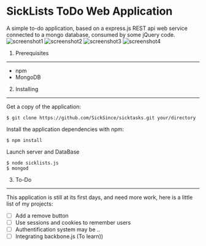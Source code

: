 SickLists ToDo Web Application
=============================

A simple to-do application, based on a express.js REST api web service connected to a mongo database, consumed by some jQuery code.
![screenshot1](http://i59.tinypic.com/20za4c1.png)
![screenshot2](http://i59.tinypic.com/2rpeb88.png)
![screenshot3](http://i59.tinypic.com/rsd2es.png)
![screenshot4](http://i59.tinypic.com/jrxhza.png)

1) Prerequisites
----------------

* npm
* MongoDB


2) Installing 
-------------

Get a copy of the application:

    $ git clone https://github.com/SickSince/sicktasks.git your/directory

Install the application dependencies with npm:

    $ npm install

Launch server and DataBase

    $ node sicklists.js
    $ mongod


3) To-Do
--------

This application is still at its first days, and need more work, here is a little list of my projects:

- [ ] Add a remove button
- [ ] Use sessions and cookies to remember users
- [ ] Authentification system may be ..
- [ ] Integrating backbone.js (To learn))
